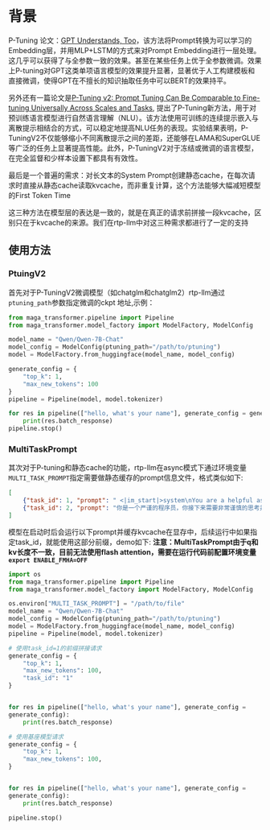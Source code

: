 # 背景
P-Tuning 论文：[GPT Understands, Too](https://arxiv.org/abs/2103.10385)，该方法将Prompt转换为可以学习的Embedding层，并用MLP+LSTM的方式来对Prompt Embedding进行一层处理。这几乎可以获得了与全参数一致的效果。甚至在某些任务上优于全参数微调。效果上P-tuning对GPT这类单项语言模型的效果提升显著，显著优于人工构建模板和直接微调，使得GPT在不擅长的知识抽取任务中可以BERT的效果持平。

另外还有一篇论文是[P-Tuning v2: Prompt Tuning Can Be Comparable to Fine-tuning Universally Across Scales and Tasks](https://arxiv.org/pdf/2110.07602.pdf), 提出了P-Tuning新方法，用于对预训练语言模型进行自然语言理解（NLU）。该方法使用可训练的连续提示嵌入与离散提示相结合的方式，可以稳定地提高NLU任务的表现。实验结果表明，P-TuningV2不仅能够缩小不同离散提示之间的差距，还能够在LAMA和SuperGLUE等广泛的任务上显著提高性能。此外，P-TuningV2对于冻结或微调的语言模型，在完全监督和少样本设置下都具有有效性。

最后是一个普遍的需求：对长文本的System Prompt创建静态cache，在每次请求时直接从静态cache读取kvcache，而非重复计算，这个方法能够大幅减短模型的First Token Time

这三种方法在模型层的表达是一致的，就是在真正的请求前拼接一段kvcache，区别只在于kvcache的来源。我们在rtp-llm中对这三种需求都进行了一定的支持

## 使用方法
### PtuingV2
首先对于P-TuningV2微调模型（如chatglm和chatglm2）rtp-llm通过`ptuning_path`参数指定微调的ckpt 地址,示例：
``` python
from maga_transformer.pipeline import Pipeline
from maga_transformer.model_factory import ModelFactory, ModelConfig

model_name = "Qwen/Qwen-7B-Chat"
model_config = ModelConfig(ptuning_path="/path/to/ptuning")
model = ModelFactory.from_huggingface(model_name, model_config)

generate_config = {
    "top_k": 1,
    "max_new_tokens": 100
}
pipeline = Pipeline(model, model.tokenizer)

for res in pipeline(["hello, what's your name"], generate_config = generate_config):
    print(res.batch_response)
pipeline.stop()

```
### MultiTaskPrompt
其次对于P-tuning和静态cache的功能，rtp-llm在async模式下通过环境变量`MULTI_TASK_PROMPT`指定需要做静态缓存的prompt信息文件，格式类似如下:
``` json
[
    {"task_id": 1, "prompt": " <|im_start|>system\nYou are a helpful assistant.<|im_end|>\n<|im_start|>"},
    {"task_id": 2, "prompt": "你是一个严谨的程序员，你接下来需要非常谨慎的思考并回答以下问题:"}
]
```
模型在启动时后会运行以下prompt并缓存kvcache在显存中，后续运行中如果指定task_id，就能使用这部分前缀，demo如下:
**注意：MultiTaskPrompt由于q和kv长度不一致，目前无法使用flash attention，需要在运行代码前配置环境变量`export ENABLE_FMHA=OFF`**

``` python
import os
from maga_transformer.pipeline import Pipeline
from maga_transformer.model_factory import ModelFactory, ModelConfig

os.environ["MULTI_TASK_PROMPT"] = "/path/to/file"
model_name = "Qwen/Qwen-7B-Chat"
model_config = ModelConfig(ptuning_path="/path/to/ptuning")
model = ModelFactory.from_huggingface(model_name, model_config)
pipeline = Pipeline(model, model.tokenizer)

# 使用task_id=1的前缀拼接请求
generate_config = {
    "top_k": 1,
    "max_new_tokens": 100,
    "task_id": "1"
}


for res in pipeline(["hello, what's your name"], generate_config =
generate_config):
    print(res.batch_response)

# 使用基座模型请求
generate_config = {
    "top_k": 1,
    "max_new_tokens": 100,
}


for res in pipeline(["hello, what's your name"], generate_config =
generate_config):
    print(res.batch_response)

pipeline.stop()

```